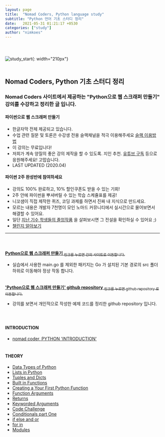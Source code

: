 ```yaml
---
layout: page
title:  "Nomad Coders, Python language study"
subtitle: "Python 언어 기초 스터디 정리"
date:   2021-05-31 01:21:17 +0530
categories: ["study"]
author: "nimkoes"
---
```

  
　  
　  
  ![study_start](https://github.com/nimkoes/nimkoes.github.io/blob/master/assets/img/milestone/study/python_study_logo.png?raw=true "study_start"){: width="210px"}  
　  
## **Nomad Coders, Python 기초 스터디 정리**
### Nomad Coders 사이트에서 제공하는 "Python으로 웹 스크래퍼 만들기" 강의를 수강하고 정리한 글 입니다.  
  
  
#### **파이썬으로 웹 스크래퍼 만들기**  
- 한글자막 전체 제공되고 있습니다.  
- 수업 관련 질문 및 토론은 수강생 전용 슬랙채널을 적극 이용해주세요 [슬랙 이용방법][link_how_to_use_slack]  
- 이 강의는 무료입니다!  
- 저희가 계속 양질의 좋은 강의 제작을 할 수 있도록. 지인 추천. [유튜브 구독][link_nomad_youtube] 등으로 응원해주세요! 고맙습니다.  
- LAST UPDATED (2020.04)  

#### **파이썬 2주 완성반에 참여하세요**  
- 강의도 100% 완료하고, 10% 할인쿠폰도 받을 수 있는 기회!  
- 2주 안에 파이썬을 뿌셔버릴 수 있는 학습 스케쥴표를 제공!  
- 니꼬샘이 직접 제작한 퀴즈, 코딩 과제를 하면서 진짜 내 지식으로 만드세요.  
- 모르는 내용은 개발자 7천명이 모인 노마드 커뮤니티에서 실시간으로 물어보면서 해결할 수 있어요.  
- 일단 [지난 기수 학생들의 졸업작품][link_graduation_portfolio] 을 살펴보시면 그 전설을 확인하실 수 있어요 ;)  
- [챌린지 알아보기][link_python_challenge]  

  
---
　  
　  
[**Python으로 웹 스크래퍼 만들기** <sub>링크를 누르면 강의 사이트로 이동합니다.</sub>][link_intro]
  - 실습에서 사용한 main.go 를 제외한 패키지는 Go 가 설치된 기본 경로의 src 폴더 하위로 이동해야 정상 작동 합니다.  
　  
  
[**'Python으로 웹 스크래퍼 만들기' github repository** <sub>링크를 누르면 github repository 로 이동합니다.</sub>][link_my_python_repository]
  - 강의를 보면서 개인적으로 작성한 예제 코드를 정리한 github repository 입니다.  
　  
　  
  
#### **INTRODUCTION**
- [nomad coder, PYTHON 'INTRODUCTION'][link_blog_001]  
　  
  
#### **THEORY**
- [Data Types of Python][link_blog_002]  
- [Lists in Python][link_blog_003]  
- [Tuples and Dicts][link_blog_004]  
- [Built in Functions][link_blog_005]  
- [Creating a Your First Python Function][link_blog_006]  
- [Function Arguments][link_blog_007]  
- [Returns][link_blog_008]  
- [Keyworded Arguments][link_blog_009]  
- [Code Challenge][link_blog_010]  
- [Conditionals part One][link_blog_011]  
- [if else and or][link_blog_012]  
- [for in][link_blog_013]  
- [Modules][link_blog_014]  
  
  
  
　  
　  
　  
  
[link_how_to_use_slack]:https://nomadcoders.co/faq/slack
[link_nomad_youtube]:https://www.youtube.com/channel/UCUpJs89fSBXNolQGOYKn0YQ?
[link_graduation_portfolio]:https://www.notion.so/nomadcoders/2-b0ef7a2e646141a083a2c719460a3b6f
[link_python_challenge]:https://nomadcoders.co/python-challenge
  
[link_intro]:https://nomadcoders.co/python-for-beginners/lobby
[link_my_python_repository]:https://github.com/nimkoes/nomad_python
  
[link_blog_001]:https://xxxelppa.tistory.com/306

[link_blog_002]:https://xxxelppa.tistory.com/307
[link_blog_003]:https://xxxelppa.tistory.com/308
[link_blog_004]:https://xxxelppa.tistory.com/309
[link_blog_005]:https://xxxelppa.tistory.com/310
[link_blog_006]:https://xxxelppa.tistory.com/311
[link_blog_007]:https://xxxelppa.tistory.com/312
[link_blog_008]:https://xxxelppa.tistory.com/313
[link_blog_009]:https://xxxelppa.tistory.com/314
[link_blog_010]:https://xxxelppa.tistory.com/315
[link_blog_011]:https://xxxelppa.tistory.com/316
[link_blog_012]:https://xxxelppa.tistory.com/317
[link_blog_013]:https://xxxelppa.tistory.com/318
[link_blog_014]:https://xxxelppa.tistory.com/319
